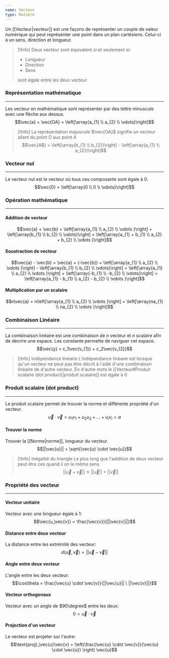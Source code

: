 ```yaml
---
name: Vecteur
type: Matière
---
```


Un [[Vecteur|vecteur]] est une façons de représenter un couple de valeur numérique qui peut représenter une point dans un plan cartésiens. Celui-ci à un sens, direction et longueur.

> [!Info]
> Deux vecteur sont équivalent si et seulement si:
> - Longueur
> - Direction
> - Sens
> 
> sont égale entre les deux vecteur

### Représentation mathématique
---
Les vecteur en mathématique sont représenter par des lettre minuscule avec une flèche aux dessus.
$$\vec{a} = \vec{OA} = \left[\array{a_{1} \\ a_{2} \\ \vdots}\right]$$

> [!Info]
> La représentation majuscule $\vec{OA}$ signifie un vecteur allant du point $O$ aux point $A$
> $$\vec{AB} = \left[\array{b_{1} \\ b_{2}}\right] - \left[\array{a_{1} \\ a_{2}}\right]$$

### Vecteur nul
---
Le vecteur nul est le vecteur où tous ces composante sont égale à 0.
$$\vec{0} = \left[\array{0 \\ 0 \\ \vdots}\right]$$

### Opération mathématique 
---
#### Addition de vecteur
$$\vec{a} + \vec{b} = \left[\array{a_{1} \\ a_{2}  \\ \vdots }\right] + \left[\array{b_{1} \\ b_{2} \\ \vdots}\right] = \left[\array{a_{1} + b_{1} \\ a_{2} + b_{2}  \\ \vdots }\right]$$

#### Soustraction de vecteur
$$\vec{a} - \vec{b} = \vec{a} + (-\vec{b}) = \left[\array{a_{1} \\ a_{2}  \\ \vdots }\right] - \left[\array{b_{1} \\ b_{2} \\ \vdots}\right] = \left[\array{a_{1} \\ a_{2}  \\ \vdots }\right] + \left[\array{-b_{1} \\ -b_{2} \\ \vdots}\right] = \left[\array{a_{1} - b_{1} \\ a_{2} - b_{2}  \\ \vdots }\right]$$

#### Multiplication par un scalaire
$$n\vec{a} = n\left[\array{a_{1} \\ a_{2}  \\ \vdots }\right] = \left[\array{na_{1} \\ na_{2}  \\ \vdots }\right]$$

### Combinaison Linéaire
---
La combinaison linéaire est une combinaison de $n$ vecteur et $n$ scalaire afin de décrire une espace. Les constante permette de naviguer cet espace.
$$\vec{y} = c_1\vec{v_{1}} + c_2\vec{v_{2}}$$

> [!info] Indépendance linéaire
> L'indépendance linéaire est lorsque qu'un vecteur ne peut pas être décrit à l'aide d'une combinaison linéaire de d'autre vecteur. En d'autre mots le [[Vecteur#Produit scalaire (dot product)|produit scalaire]] est égale à $0$

### Produit scalaire (dot product)
---
Le produit scalaire permet de trouver la norme et différente propriété d'un vecteur.
$$\vec{u} \cdot \vec{v} = u_{1}v_{1} + u_{2}u_{2} + \dots + u_{i}v_{i} = a$$

#### Trouver la norme
Trouver la [[Norme|norme]], longueur du vecteur.
$$||\vec{u}|| = \sqrt{\vec{u} \cdot \vec{u}}$$

> [!Info] Inégalité du triangle
> Le plus long que l'addition de deux vecteur peut être ces quand il on le même sens
> $$||\vec{u} + \vec{v}|| \le ||\vec{u}|| + ||\vec{v}||$$


### Propriété des vecteur
---
#### Vecteur unitaire
Vecteur avec une longueur égale à 1:
$$\vec{u_\vec{v}} = \frac{\vec{v}}{||\vec{v}||}$$

#### Distance entre deux vecteur
La distance entre les extrémité des vecteur:
$$d(\vec{u}, \vec{v}) = ||\vec{u} - \vec{v}||$$

#### Angle entre deux vecteur
L'angle entre les deux vecteur:
$$\cos\theta = \frac{\vec{u} \cdot \vec{v}}{||\vec{u}|| \ ||\vec{v}||}$$

#### Vecteur orthogonaux
Vecteur avec un angle de $90\degree$ entre les deux:
$$0 = \vec{u} \cdot \vec{v}$$

#### Projection d'un vecteur
Le vecteur est projeter sur l'autre:
$$\text{proj}_\vec{u}\vec{v} = \left(\frac{\vec{u} \cdot \vec{v}}{\vec{u} \cdot \vec{u}} \right) \vec{u}$$
